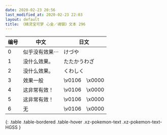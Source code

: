 ```yaml
---
date: 2020-02-23 20:56
last_modified_at: 2020-02-23 22:03
layout: default
title: 《精灵宝可梦 心金／魂银》文本 296
---
```

| 编号 | 中文 | 日文 |
| ---- | ---- | ---- |
| 0 | 似乎没有效果⋯ | けづや |
| 1 | 没什么效果。 | たたかうわざ |
| 2 | 没什么效果。 | くわしく |
| 3 | 效果一般 | \v0106　\x0000 |
| 4 | 这非常有效！ | \v0106　\x0000 |
| 5 | 这非常有效！ | \v0106　\x0000 |
| 6 | 无 | \v0106　\x0000 |
{: .table .table-bordered .table-hover .xz-pokemon-text .xz-pokemon-text-HGSS }